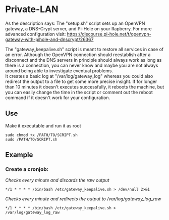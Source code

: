 # Private-LAN
As the description says: The "setup.sh" script sets up an OpenVPN gateway, a DNS-Crypt server, and Pi-Hole on your Rapberry.
For more advanced configuration visit: https://discourse.pi-hole.net/t/openvpn-gateway-with-pihole-and-dnscrypt/26367

The "gateway_keepalive.sh" script is meant to restore all services in case of an error. Although the OpenVPN connection should reestablish after a disconnect and the DNS servers in principle should always work as long as there is a connection, you can never know and maybe you are not always around being able to investigate eventual problems.  
It creates a basic log at "/var/log/gateway_log" whereas you could also redirect the output to a file to get some more precise insight. If for longer than 10 minutes it doesn't executes successfully, it reboots the machine, but you can easily change the time in the script or comment out the reboot command if it doesn't work for your configuration.  

## Use
Make it executable and run it as root
```
sudo chmod +x /PATH/TO/SCRIPT.sh
sudo /PATH/TO/SCRIPT.sh
```

## Example
### Create a cronjob:
*Checks every minute and discards the raw output*
```
*/1 * * * * /bin/bash /etc/gateway_keepalive.sh > /dev/null 2>&1
```
*Checks every minute and redirects the output to /var/log/gateway_log_raw*
```
*/1 * * * * /bin/bash /etc/gateway_keepalive.sh > /var/log/gateway_log_raw
```
